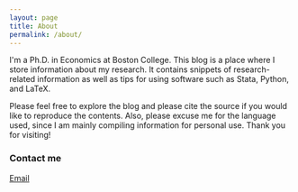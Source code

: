 ```yaml
---
layout: page
title: About
permalink: /about/
---
```


I'm a Ph.D. in Economics at Boston College. This blog is a place where I store information about my research. It contains snippets of research-related information as well as tips for using software such as Stata, Python, and LaTeX.

Please feel free to explore the blog and please cite the source if you would like to reproduce the contents. Also, please excuse me for the language used, since I am mainly compiling information for personal use. Thank you for visiting!

### Contact me

[Email](mailto:lia.yinliang@gmail.com)
